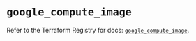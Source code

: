# `google_compute_image`

Refer to the Terraform Registry for docs: [`google_compute_image`](https://registry.terraform.io/providers/hashicorp/google-beta/5.12.0/docs/resources/google_compute_image).
